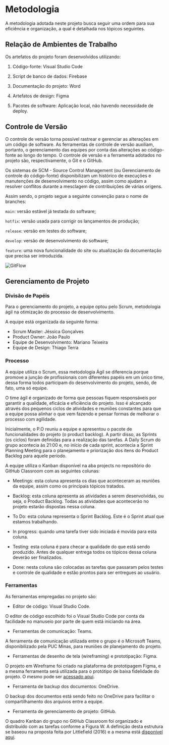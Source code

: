 # Metodologia

A metodologia adotada neste projeto busca seguir uma ordem para sua eficiência e organização, a qual é detalhada nos tópicos seguintes.

## Relação de Ambientes de Trabalho

Os artefatos do projeto foram desenvolvidos utilizando:

1. Código-fonte: Visual Studio Code

2. Script de banco de dados: Firebase

3. Documentação do projeto: Word

4. Artefatos de design: Figma

5. Pacotes de software: Aplicação local, não havendo necessidade de deploy.

## Controle de Versão

O controle de versão torna possível rastrear e gerenciar as alterações em um código de software. As ferramentas de controle de versão auxiliam, portanto, o gerenciamento das equipes por conta das alterações ao código-fonte ao longo do tempo. O controle de versão e a ferramenta adotados no projeto são, respectivamente, o Git e o GitHub.

Os sistemas de SCM - Source Control Management (ou Gerenciamento de controle do código-fonte) disponibilizam um histórico de execuções e manutenções de desenvolvimento no código, assim como ajudam a resolver conflitos durante a mesclagem de contribuições de várias origens.

Assim sendo, o projeto segue a seguinte convenção para o nome de branches:

`main`: versão estável já testada do software;

`hotfix`: versão usada para corrigir os lançamentos de produção;

`release`: versão em testes do software;

`develop`: versão de desenvolvimento do software;

`feature`: uma nova funcionalidade do site ou atualização da documentação que precisa ser introduzida.

![GitFlow](img/fluxo-de-controle-de-vers%C3%A3o.png)

## Gerenciamento de Projeto

### Divisão de Papéis

Para o gerenciamento do projeto, a equipe optou pelo Scrum, metodologia ágil na otimização do processo de desenvolvimento.

A equipe está organizada da seguinte forma:

- Scrum Master: Jéssica Gonçalves
- Product Owner: João Paulo
- Equipe de Desenvolvimento: Mariano Teixeira
- Equipe de Design: Thiago Terra

### Processo

A equipe utiliza o Scrum, essa metodologia Ágil se diferencia porque promove a junção de profissionais com diferentes papéis em um único time, dessa forma todos participam do desenvolvimento do projeto, sendo, de fato, uma só equipe.

O time ágil é organizado de forma que pessoas fiquem responsáveis por garantir a qualidade, eficácia e eficiência do projeto. Isso é alcançado através dos pequenos ciclos de atividades e reuniões constantes para que a equipe possa alinhar o que vem fazendo e pensar formas de melhorar o processo com agilidade.

Inicialmente, o P.O reuniu a equipe e apresentou o pacote de funcionalidades do projeto (o product backlog). A partir disso, as Sprints (os ciclos) foram definidas para a realização das tarefas. A Daily Scrum do grupo acontecia às 21:00 e, no início de cada sprint, acontecia a Sprint Planning Meeting para o planejamento e priorização dos itens do Product Backlog para aquele período.

A equipe utiliza o Kanban disponível na aba projects no repositório do GitHub Classroom com as seguintes colunas:

- Meetings: esta coluna apresenta os dias que aconteceram as reuniões da equipe, assim como os principais tópicos tratados.

- Backlog: esta coluna apresenta as atividades a serem desenvolvidas, ou seja, o Product Backlog. Todas as atividades que acontecerão no projeto estarão dispostas nessa coluna.

- To Do: esta coluna representa o Sprint Backlog. Este é o Sprint atual que estamos trabalhando.

- In progress: quando uma tarefa tiver sido iniciada é movida para esta coluna.

- Testing: esta coluna é para checar a qualidade do que está sendo produzido. Antes de qualquer entrega todos os tópicos dessa coluna deverão ser finalizados.

- Done: nesta coluna são colocadas as tarefas que passaram pelos testes e controle de qualidade e estão prontos para ser entregues ao usuário.

### Ferramentas

As ferramentas empregadas no projeto são:

- Editor de código: Visual Studio Code.

O editor de código escolhido foi o Visual Studio Code por conta da facilidade no manuseio por parte de quem está iniciando na área.

- Ferramentas de comunicação: Teams.

A ferramenta de comunicação utilizada entre o grupo é o Microsoft Teams, disponibilizado pela PUC Minas, para reuniões de planejamento do projeto.

- Ferramentas de desenho de tela (wireframing) e prototipação: Figma.

O projeto em Wireframe foi criado na plataforma de prototipagem Figma, e a mesma ferramenta será utilizada para o protótipo de baixa fidelidade do projeto. O mesmo pode ser [acessado aqui](https://www.figma.com/file/RUaNZ9sLa6RtcGo8K9Oydg/Pet'sCar-App?node-id=0%3A1&t=lXJlSLUtAuoQdYzm-1).

- Ferramenta de backup dos documentos: OneDrive.

O backup dos documentos está sendo feito no OneDrive para facilitar o compartilhamento dos arquivos entre a equipe.

- Ferramenta de gerenciamento de projeto: GitHub.

O quadro Kanban do grupo no GitHub Classroom foi organizado e distribuído com as tarefas conforme a Figura W. A definição desta estrutura se baseou na proposta feita por Littlefield (2016) e a mesma está [disponível aqui](https://github.com/orgs/ICEI-PUC-Minas-PMV-ADS/projects/237/views/1).
